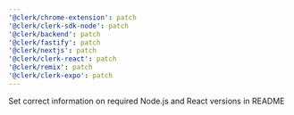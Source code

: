 ```yaml
---
'@clerk/chrome-extension': patch
'@clerk/clerk-sdk-node': patch
'@clerk/backend': patch
'@clerk/fastify': patch
'@clerk/nextjs': patch
'@clerk/clerk-react': patch
'@clerk/remix': patch
'@clerk/clerk-expo': patch
---
```


Set correct information on required Node.js and React versions in README
